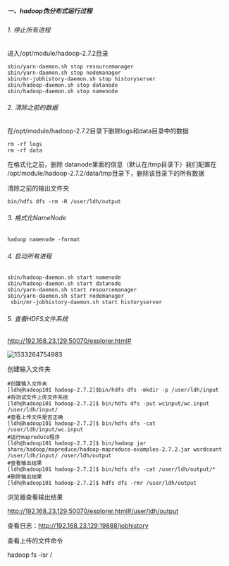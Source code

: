 ##### 一、hadoop伪分布式运行过程

###### 1. 停止所有进程

进入/opt/module/hadoop-2.7.2目录

~~~shell
sbin/yarn-daemon.sh stop resourcemanager
sbin/yarn-daemon.sh stop nodemanager
sbin/mr-jobhistory-daemon.sh stop historyserver
sbin/hadoop-daemon.sh stop datanode
sbin/hadoop-daemon.sh stop namenode
~~~

###### 2. 清除之前的数据

在/opt/module/hadoop-2.7.2目录下删除logs和data目录中的数据

~~~shell
rm -rf logs
rm -rf data
~~~

在格式化之前，删除 datanode里面的信息（默认在/tmp目录下）我们配置在 /opt/module/hadoop-2.7.2/data/tmp目录下，删除该目录下的所有数据

清除之前的输出文件夹

~~~shell
bin/hdfs dfs -rm -R /user/ldh/output
~~~

###### 3. 格式化NameNode    

~~~shell
hadoop namenode -format
~~~

###### 4. 启动所有进程

~~~shell
sbin/hadoop-daemon.sh start namenode
sbin/hadoop-daemon.sh start datanode
sbin/yarn-daemon.sh start resourcemanager
sbin/yarn-daemon.sh start nodemanager
 sbin/mr-jobhistory-daemon.sh start historyserver
~~~

###### 5. 查看HDFS文件系统

http://192.168.23.129:50070/explorer.html#

![1533264754983](E:\GitHub\StudyNotes\hadoop\hadoop\1533264754983.png)

创建输入文件夹

~~~shell
#创建输入文件夹
[ldh@hadoop101 hadoop-2.7.2]$bin/hdfs dfs -mkdir -p /user/ldh/input
#将测试文件上传文件系统
[ldh@hadoop101 hadoop-2.7.2]$ bin/hdfs dfs -put wcinput/wc.input /user/ldh/input/
#查看上传文件是否正确
[ldh@hadoop101 hadoop-2.7.2]$ bin/hdfs dfs -cat /user/ldh/input/wc.input
#运行mapreduce程序
[ldh@hadoop101 hadoop-2.7.2]$ bin/hadoop jar
share/hadoop/mapreduce/hadoop-mapreduce-examples-2.7.2.jar wordcount /user/ldh/input/ /user/ldh/output
#查看输出结果
[ldh@hadoop101 hadoop-2.7.2]$ bin/hdfs dfs -cat /user/ldh/output/*
#删除输出结果
[ldh@hadoop101 hadoop-2.7.2]$ hdfs dfs -rmr /user/ldh/output
~~~

浏览器查看输出结果

http://192.168.23.129:50070/explorer.html#/user/ldh/output

查看日志：http://192.168.23.129:19888/jobhistory



查看上传的文件命令

hadoop fs -lsr /



